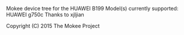Mokee device tree for the HUAWEI B199
Model(s) currently supported: HUAWEI g750c
Thanks to xjljian

Copyright (C) 2015 The Mokee Project
